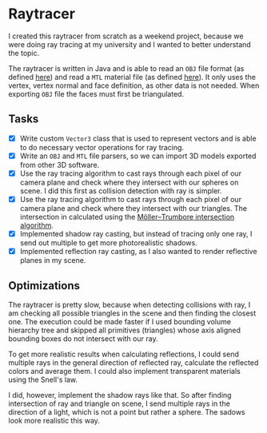 # Raytracer
I created this raytracer from scratch as a weekend project, because we were doing ray tracing at my university and I wanted to better understand the topic.

The raytracer is written in Java and is able to read an `OBJ` file format (as defined [here](http://paulbourke.net/dataformats/obj/)) and read a `MTL` material file (as defined [here](http://paulbourke.net/dataformats/mtl/)). It only uses the vertex, vertex normal and face definition, as other data is not needed. When exporting `OBJ` file the faces must first be triangulated.

## Tasks
  * [x] Write custom `Vector3` class that is used to represent vectors and is able to do necessary vector operations for ray tracing.
  * [x] Write an `OBJ` and `MTL` file parsers, so we can import 3D models exported from other 3D software.
  * [x] Use the ray tracing algorithm to cast rays through each pixel of our camera plane and check where they intersect with our spheres on scene. I did this first as collision detection with ray is simpler.
  * [x] Use the ray tracing algorithm to cast rays through each pixel of our camera plane and check where they intersect with our triangles. The intersection in calculated using the [Möller–Trumbore intersection algorithm](https://en.wikipedia.org/wiki/M%C3%B6ller%E2%80%93Trumbore_intersection_algorithm).
  * [x] Implemented shadow ray casting, but instead of tracing only one ray, I send out multiple to get more photorealistic shadows.
  * [x] Implemented reflection ray casting, as I also wanted to render reflective planes in my scene.

## Optimizations
The raytracer is pretty slow, because when detecting collisions with ray, I am checking all possible triangles in the scene and then finding the closest one. The execution could be made faster if I used bounding volume hierarchy tree and skipped all primitives (triangles) whose axis aligned bounding boxes do not intersect with our ray.

To get more realistic results when calculating reflections, I could send multiple rays in the general direction of reflected ray, calculate the reflected colors and average them. I could also implement transparent materials using the Snell's law.

I did, however, implement the shadow rays like that. So after finding intersection of ray and triangle on scene, I send multiple rays in the direction of a light, which is not a point but rather a sphere. The sadows look more realistic this way.